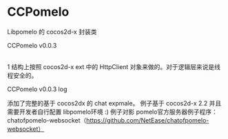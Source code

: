 CCPomelo
========

Libpomelo 的  cocos2d-x 封装类

CCPomelo  v0.0.3


<br>
1 结构上按照 cocos2d-x ext 中的 HttpClient 对象来做的。对于逻辑层来说是线程安全的。


CCPomelo  v0.0.3 log

添加了完整的基于 cocos2dx 的 chat expmale。
例子基于 cocos2d-x 2.2 并且需要开发者自行配置 libpomelo环境 :) 
例子对影 pomelo官方服务器例子程序：chatofpomelo-websocket（https://github.com/NetEase/chatofpomelo-websocket）











